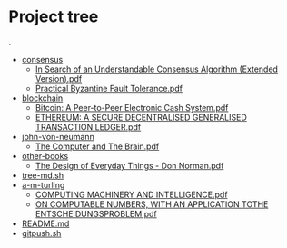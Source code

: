 # Project tree

.
 * <a href="./consensus">consensus</a>
   * <a href="./consensus/In Search of an Understandable Consensus Algorithm
(Extended Version).pdf">In Search of an Understandable Consensus Algorithm
(Extended Version).pdf</a>
   * <a href="./consensus/Practical Byzantine Fault Tolerance.pdf">Practical Byzantine Fault Tolerance.pdf</a>
 * <a href="./blockchain">blockchain</a>
   * <a href="./blockchain/Bitcoin: A Peer-to-Peer Electronic Cash System.pdf">Bitcoin: A Peer-to-Peer Electronic Cash System.pdf</a>
   * <a href="./blockchain/ETHEREUM: A SECURE DECENTRALISED GENERALISED TRANSACTION LEDGER.pdf">ETHEREUM: A SECURE DECENTRALISED GENERALISED TRANSACTION LEDGER.pdf</a>
 * <a href="./john-von-neumann">john-von-neumann</a>
   * <a href="./john-von-neumann/The Computer and The Brain.pdf">The Computer and The Brain.pdf</a>
 * <a href="./other-books">other-books</a>
   * <a href="./other-books/The Design of Everyday Things - Don Norman.pdf">The Design of Everyday Things - Don Norman.pdf</a>
 * <a href="./tree-md.sh">tree-md.sh</a>
 * <a href="./a-m-turling">a-m-turling</a>
   * <a href="./a-m-turling/COMPUTING MACHINERY AND INTELLIGENCE.pdf">COMPUTING MACHINERY AND INTELLIGENCE.pdf</a>
   * <a href="./a-m-turling/ON COMPUTABLE NUMBERS, WITH AN APPLICATION TOTHE ENTSCHEIDUNGSPROBLEM.pdf">ON COMPUTABLE NUMBERS, WITH AN APPLICATION TOTHE ENTSCHEIDUNGSPROBLEM.pdf</a>
 * <a href="./README.md">README.md</a>
 * <a href="./gitpush.sh">gitpush.sh</a>
